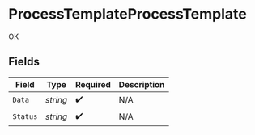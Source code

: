 # ProcessTemplateProcessTemplate

OK


## Fields

| Field              | Type               | Required           | Description        |
| ------------------ | ------------------ | ------------------ | ------------------ |
| `Data`             | *string*           | :heavy_check_mark: | N/A                |
| `Status`           | *string*           | :heavy_check_mark: | N/A                |